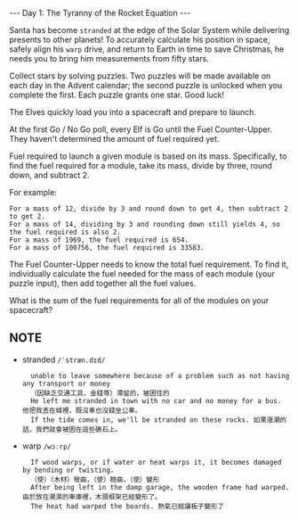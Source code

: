--- Day 1: The Tyranny of the Rocket Equation ---

Santa has become `stranded` at the edge of the Solar System while delivering presents to other planets! To accurately calculate his position in space, safely align his `warp` drive, and return to Earth in time to save Christmas, he needs you to bring him measurements from fifty stars.

Collect stars by solving puzzles. Two puzzles will be made available on each day in the Advent calendar; the second puzzle is unlocked when you complete the first. Each puzzle grants one star. Good luck!

The Elves quickly load you into a spacecraft and prepare to launch.

At the first Go / No Go poll, every Elf is Go until the Fuel Counter-Upper. They haven't determined the amount of fuel required yet.

Fuel required to launch a given module is based on its mass. Specifically, to find the fuel required for a module, take its mass, divide by three, round down, and subtract 2.

For example:

    For a mass of 12, divide by 3 and round down to get 4, then subtract 2 to get 2.
    For a mass of 14, dividing by 3 and rounding down still yields 4, so the fuel required is also 2.
    For a mass of 1969, the fuel required is 654.
    For a mass of 100756, the fuel required is 33583.

The Fuel Counter-Upper needs to know the total fuel requirement. To find it, individually calculate the fuel needed for the mass of each module (your puzzle input), then add together all the fuel values.

What is the sum of the fuel requirements for all of the modules on your spacecraft?


## NOTE

- stranded `/ˈstræn.dɪd/`

        unable to leave somewhere because of a problem such as not having any transport or money
        （因缺乏交通工具、金錢等）滯留的，被困住的
        He left me stranded in town with no car and no money for a bus. 他把我丟在城裡，既沒車也沒錢坐公車。
        If the tide comes in, we'll be stranded on these rocks. 如果漲潮的話，我們就會被困在這些礁石上。

- warp  `/wɔːrp/`

        If wood warps, or if water or heat warps it, it becomes damaged by bending or twisting.
        （使）（木材）彎曲，（使）翹曲，（使）變形
        After being left in the damp garage, the wooden frame had warped. 由於放在潮濕的車庫裡，木頭框架已經變形了。
        The heat had warped the boards. 熱氣已經讓板子變形了
